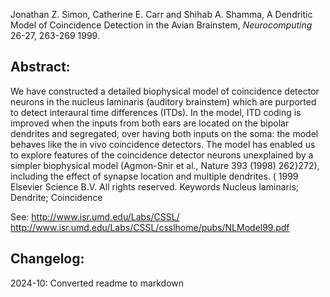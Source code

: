 Jonathan Z. Simon, Catherine E. Carr and Shihab A. Shamma, A Dendritic
Model of Coincidence Detection in the Avian Brainstem, *Neurocomputing* 
26-27, 263-269 1999.

## Abstract:
We have constructed a detailed biophysical model of coincidence
detector neurons in the nucleus laminaris (auditory brainstem) which are
purported to detect interaural time differences (ITDs). In the model, ITD
coding is improved when the inputs from both ears are located on the
bipolar dendrites and segregated, over having both inputs on the soma:
the model behaves like the in vivo coincidence detectors. The model has
enabled us to explore features of the coincidence detector neurons
unexplained by a simpler biophysical model (Agmon-Snir et al., Nature
393 (1998) 262}272), including the effect of synapse location and
multiple dendrites.
( 1999 Elsevier Science B.V. All rights reserved. Keywords
 Nucleus laminaris; Dendrite; Coincidence

See: http://www.isr.umd.edu/Labs/CSSL/ \
     http://www.isr.umd.edu/Labs/CSSL/csslhome/pubs/NLModel99.pdf

Changelog:
----------
2024-10: Converted readme to markdown
